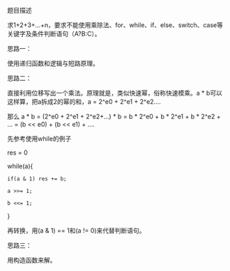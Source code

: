 题目描述

求1+2+3+...+n，要求不能使用乘除法、for、while、if、else、switch、case等关键字及条件判断语句（A?B:C）。

思路一：

使用递归函数和逻辑与短路原理。

思路二：

直接利用位移写出一个乘法。原理就是，类似快速幂，俗称快速模乘。a * b可以这样算，把a拆成2的幂的和，a = 2^e0 + 2^e1 + 2^e2....

那么 a * b = (2^e0 + 2^e1 + 2^e2+...) * b = b * 2^e0 + b * 2^e1 + b * 2^e2 + ... = (b << e0) + (b << e1) + ....

先参考使用while的例子

res = 0

while(a){

    if(a & 1) res += b;
    
    a >>= 1;
    
    b <<= 1; 
    
}

再转换，用(a & 1) == 1和(a != 0)来代替判断语句。

思路三：

用构造函数来解。
